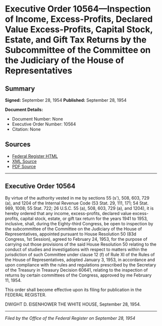 # Executive Order 10564—Inspection of Income, Excess-Profits, Declared Value Excess-Profits, Capital Stock, Estate, and Gift Tax Returns by the Subcommittee of the Committee on the Judiciary of the House of Representatives

## Summary

**Signed:** September 28, 1954
**Published:** September 28, 1954

**Document Details:**
- Document Number: None
- Executive Order Number: 10564
- Citation: None

## Sources
- [Federal Register HTML](https://www.presidency.ucsb.edu/documents/executive-order-10564-inspection-income-excess-profits-declared-value-excess-profits)
- [XML Source](None)
- [PDF Source](None)

---

## Executive Order 10564

By virtue of the authority vested in me by sections 55 (s'), 508, 603, 729 (a), and 1204 of the Internal Revenue Code (53 Stat. 29, 111, 171; 54 Stat. 989, 1008; 55 Stat. 722; 26 U.S.C. 55 (a), 508, 603, 729 (a), and 1204), it is hereby ordered that any income, excess-profits, declared value excess-profits, capital stock, estate, or gift tax return for the years 1941 to 1953, inclusive, shall, during the Eighty-third Congress, be open to inspection by the subcommittee of the Committee on the Judiciary of the House of Representatives, appointed pursuant to House Resolution 50 (83d Congress, 1st Session), agreed to February 24, 1953, for the purpose of carrying out those provisions of the said House Resolution 50 relating to the conduct of studies and investigations with respect to matters within the jurisdiction of such Committee under clause 12 (f) of Rule XI of the Rules of the House of Representatives, adopted January 3, 1953, in accordance and upon compliance with the rules and regulations prescribed by the Secretary of the Treasury in Treasury Decision 60641, relating to the inspection of returns by certain committees of the Congress, approved by me February 11, 1954.

This order shall become effective upon its filing for publication in the FEDERAL REGISTER.

DWIGHT D. EISENHOWER
THE WHITE HOUSE,
September 28, 1954.

---

*Filed by the Office of the Federal Register on September 28, 1954*
